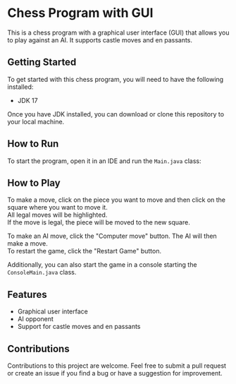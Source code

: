 # Chess Program with GUI

This is a chess program with a graphical user interface (GUI) that allows you to play against an AI. It supports castle moves and en passants.

## Getting Started

To get started with this chess program, you will need to have the following installed:

- JDK 17

Once you have JDK installed, you can download or clone this repository to your local machine.

## How to Run

To start the program, open it in an IDE and run the `Main.java` class:

## How to Play

To make a move, click on the piece you want to move and then click on the square where you want to move it.  
All legal moves will be highlighted.  
If the move is legal, the piece will be moved to the new square.

To make an AI move, click the "Computer move" button. The AI will then make a move.  
To restart the game, click the "Restart Game" button.

Additionally, you can also start the game in a console starting the `ConsoleMain.java` class.

## Features

- Graphical user interface
- AI opponent
- Support for castle moves and en passants

## Contributions

Contributions to this project are welcome. Feel free to submit a pull request or create an issue if you find a bug or have a suggestion for improvement.
